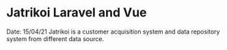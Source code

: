 # Jatrikoi Laravel and Vue

Date: 15/04/21
Jatrikoi is a customer acquisition system and data repository system from different data source.

